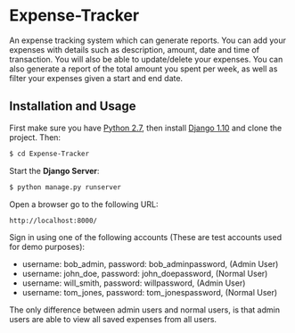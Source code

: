 # Expense-Tracker
An expense tracking system which can generate reports. You can add your expenses with details such as description, amount, date and time of transaction. You will also be able to update/delete your expenses. You can also generate a report of the total amount you spent per week, as well as filter your expenses given a start and end date.

## Installation and Usage

First make sure you have [Python 2.7](https://www.python.org/download/releases/2.7/), then install [Django 1.10](https://www.djangoproject.com/download/) and clone the project. Then:

```sh
$ cd Expense-Tracker
```

Start the **Django Server**:

```sh
$ python manage.py runserver
```

Open a browser go to the following URL:

```
http://localhost:8000/
```
Sign in using one of the following accounts (These are test accounts used for demo purposes):
* username: bob_admin, password: bob_adminpassword, (Admin User)
* username: john_doe, password: john_doepassword, (Normal User)
* username: will_smith, password: willpassword, (Admin User)
* username: tom_jones, password: tom_jonespassword, (Normal User)

The only difference between admin users and normal users, is that admin users are able to view all saved expenses from all users.

